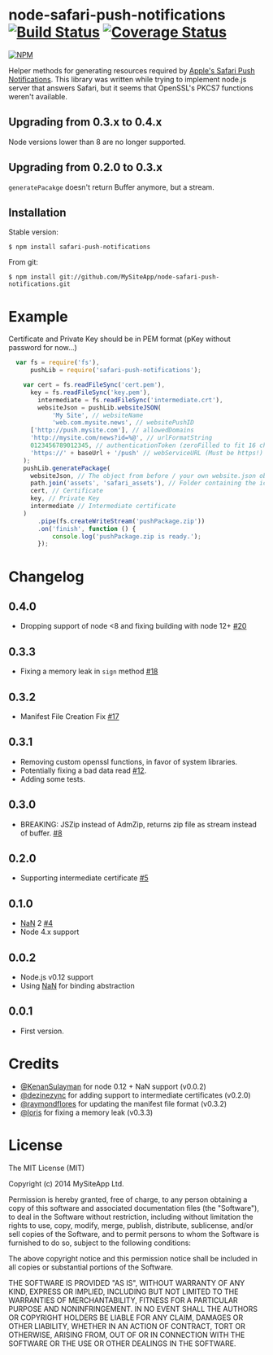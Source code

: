 node-safari-push-notifications [![Build Status](https://travis-ci.org/MySiteApp/node-safari-push-notifications.svg?branch=master)](https://travis-ci.org/MySiteApp/node-safari-push-notifications) [![Coverage Status](https://coveralls.io/repos/github/MySiteApp/node-safari-push-notifications/badge.svg?branch=master)](https://coveralls.io/github/MySiteApp/node-safari-push-notifications?branch=master)
==============================

[![NPM](https://nodei.co/npm/safari-push-notifications.png)](https://nodei.co/npm/safari-push-notifications/)

Helper methods for generating resources required by [Apple's Safari Push Notifications](http://apple.co/1rAeIvg).
This library was written while trying to implement node.js server that answers Safari, but it seems that OpenSSL's PKCS7 functions weren't available.

## Upgrading from 0.3.x to 0.4.x

Node versions lower than 8 are no longer supported.

## Upgrading from 0.2.0 to 0.3.x

`generatePacakge` doesn't return Buffer anymore, but a stream.

## Installation

Stable version:

	$ npm install safari-push-notifications

From git:

	$ npm install git://github.com/MySiteApp/node-safari-push-notifications.git

# Example
Certificate and Private Key should be in PEM format (pKey without password for now...)

```javascript
  var fs = require('fs'),
	  pushLib = require('safari-push-notifications');

	var cert = fs.readFileSync('cert.pem'),
	  key = fs.readFileSync('key.pem'),
		intermediate = fs.readFileSync('intermediate.crt'),
		websiteJson = pushLib.websiteJSON(
			'My Site', // websiteName
			'web.com.mysite.news', // websitePushID
      ['http://push.mysite.com'], // allowedDomains
      'http://mysite.com/news?id=%@', // urlFormatString
      0123456789012345, // authenticationToken (zeroFilled to fit 16 chars)
      'https://' + baseUrl + '/push' // webServiceURL (Must be https!)
    );
    pushLib.generatePackage(
      websiteJson, // The object from before / your own website.json object
      path.join('assets', 'safari_assets'), // Folder containing the iconset
      cert, // Certificate
      key, // Private Key
      intermediate // Intermediate certificate
    )
		.pipe(fs.createWriteStream('pushPackage.zip'))
		.on('finish', function () {
			console.log('pushPackage.zip is ready.');
		});
```

# Changelog

## 0.4.0
- Dropping support of node <8 and fixing building with node 12+ [#20](https://github.com/MySiteApp/node-safari-push-notifications/pull/20)

## 0.3.3
- Fixing a memory leak in `sign` method [#18](https://github.com/MySiteApp/node-safari-push-notifications/pull/18)

## 0.3.2
- Manifest File Creation Fix [#17](https://github.com/MySiteApp/node-safari-push-notifications/pull/17)

## 0.3.1
- Removing custom openssl functions, in favor of system libraries.
- Potentially fixing a bad data read [#12](https://github.com/MySiteApp/node-safari-push-notifications/pull/12).
- Adding some tests.

## 0.3.0
- BREAKING: JSZip instead of AdmZip, returns zip file as stream instead of buffer. [#8](https://github.com/MySiteApp/node-safari-push-notifications/pull/8)

## 0.2.0
- Supporting intermediate certificate [#5](https://github.com/MySiteApp/node-safari-push-notifications/pull/5)

## 0.1.0
- [NaN](https://github.com/rvagg/nan) 2 [#4](https://github.com/MySiteApp/node-safari-push-notifications/pull/4)
- Node 4.x support

## 0.0.2
- Node.js v0.12 support
- Using [NaN](https://github.com/rvagg/nan) for binding abstraction

## 0.0.1
- First version.

# Credits
- [@KenanSulayman](https://github.com/KenanSulayman) for node 0.12 + NaN support (v0.0.2)
- [@dezinezync](https://github.com/dezinezync) for adding support to intermediate certificates (v0.2.0)
- [@raymondflores](https://github.com/raymondflores) for updating the manifest file format (v0.3.2)
- [@loris](https://github.com/loris) for fixing a memory leak (v0.3.3)

# License

The MIT License (MIT)

Copyright (c) 2014 MySiteApp Ltd.

Permission is hereby granted, free of charge, to any person obtaining a copy of
this software and associated documentation files (the "Software"), to deal in
the Software without restriction, including without limitation the rights to
use, copy, modify, merge, publish, distribute, sublicense, and/or sell copies of
the Software, and to permit persons to whom the Software is furnished to do so,
subject to the following conditions:

The above copyright notice and this permission notice shall be included in all
copies or substantial portions of the Software.

THE SOFTWARE IS PROVIDED "AS IS", WITHOUT WARRANTY OF ANY KIND, EXPRESS OR
IMPLIED, INCLUDING BUT NOT LIMITED TO THE WARRANTIES OF MERCHANTABILITY, FITNESS
FOR A PARTICULAR PURPOSE AND NONINFRINGEMENT. IN NO EVENT SHALL THE AUTHORS OR
COPYRIGHT HOLDERS BE LIABLE FOR ANY CLAIM, DAMAGES OR OTHER LIABILITY, WHETHER
IN AN ACTION OF CONTRACT, TORT OR OTHERWISE, ARISING FROM, OUT OF OR IN
CONNECTION WITH THE SOFTWARE OR THE USE OR OTHER DEALINGS IN THE SOFTWARE.
